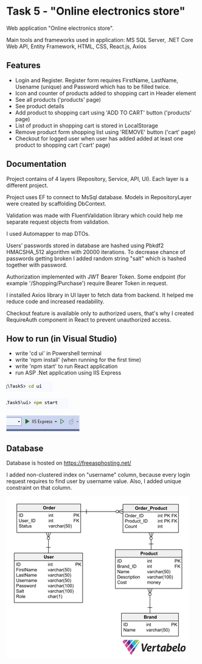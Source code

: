 # Task 5 - "Online electronics store"

Web application "Online electronics store". 

Main tools and frameworks used in application: MS SQL Server, .NET Core Web API, Entity Framework, HTML, CSS, React.js, Axios





## Features

- Login and Register. Register form requires FirstName, LastName, Usename (unique) and Password which has to be filled twice.
- Icon and counter of products added to shopping cart in Header element
- See all products ('products' page)
- See product details
- Add product to shopping cart using 'ADD TO CART' button ('products' page)
- List of product in shopping cart is stored in LocalStorage
- Remove product form shopping list using 'REMOVE' button ('cart' page)
- Checkout for logged user when user has added added at least one product to shopping cart ('cart' page)

## Documentation

Project contains of 4 layers (Repository, Service, API, UI). 
Each layer is a different project. 

Project uses EF to connect to MsSql database. 
Models in RepositoryLayer were created by scaffolding DbContext. 

Validation was made with FluentValidation library which could help me separate request objects from validation.

I used Automapper to map DTOs.

Users' passwords stored in database are hashed using Pbkdf2 HMACSHA_512 algorithm with 20000 iterations. 
To decrease chance of passwords getting broken I added random string "salt" which is hashed together with password. 

Authorization implemented with JWT Bearer Token. 
Some endpoint (for example '/Shopping/Purchase') require Bearer Token in request.

I installed Axios library in UI layer to fetch data from backend. 
It helped me reduce code and increased readability.

Checkout feature is available only to authorized users, 
that's why I created RequireAuth component in React to prevent unauthorized access.



## How to run (in Visual Studio)

- write 'cd ui' in Powershell terminal
- write 'npm install' (when running for the first time) 
- write 'npm start' to run React application
- run ASP .Net application using IIS Express

![first step](https://github.com/MichalOstrowskiSolbeg/Task5/blob/main/screenshot1.png?raw=true)

![second step](https://github.com/MichalOstrowskiSolbeg/Task5/blob/main/screenshot2.png?raw=true)

![third step](https://github.com/MichalOstrowskiSolbeg/Task5/blob/main/screenshot3.png?raw=true)
## Database

Database is hosted on https://freeasphosting.net/

I added non-clustered index on "username" column, because every login request requires to find user by username value.
Also, I added unique constraint on that column.


![Database](https://github.com/MichalOstrowskiSolbeg/Task5/blob/main/Database.png?raw=true)
